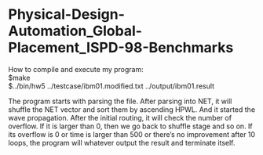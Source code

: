 # Physical-Design-Automation_Global-Placement_ISPD-98-Benchmarks
How to compile and execute my program:
<br>$make</br>
$../bin/hw5 ../testcase/ibm01.modified.txt ../output/ibm01.result


The program starts with parsing the file. After parsing into NET, it will shuffle the NET vector and sort them by ascending HPWL. And it started the wave propagation. After the initial routing, it will check the number of overflow. If it is larger than 0, then we go back to shuffle stage and so on. If its overflow is 0 or time is larger than 500 or there’s no improvement after 10 loops, the program will whatever output the result and terminate itself.
